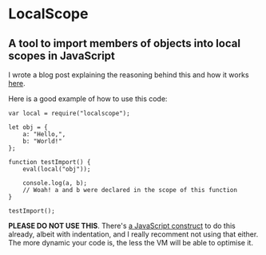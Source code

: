 # LocalScope

## A tool to import members of objects into local scopes in JavaScript

I wrote a blog post explaining the reasoning behind this and how it works
[here](https://owen.cafe/blog/4/native-imports-in-javascript).

Here is a good example of how to use this code:

```
var local = require("localscope");

let obj = {
	a: "Hello,",
	b: "World!"
};

function testImport() {
	eval(local("obj"));

	console.log(a, b);
	// Woah! a and b were declared in the scope of this function
}

testImport();
```

**PLEASE DO NOT USE THIS**. There's [a JavaScript construct](https://developer.mozilla.org/en-US/docs/Web/JavaScript/Reference/Statements/with) to do this already, albeit with indentation, and I really recomment not using that either. The more dynamic your code is, the less the VM will be able to optimise it.
